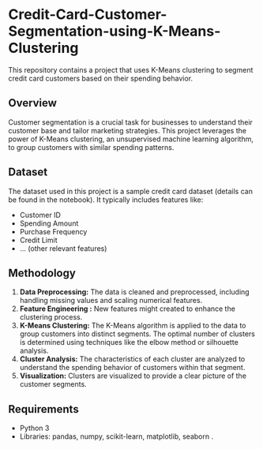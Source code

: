 # Credit-Card-Customer-Segmentation-using-K-Means-Clustering

This repository contains a project that uses K-Means clustering to segment credit card customers based on their spending behavior.

## Overview

Customer segmentation is a crucial task for businesses to understand their customer base and tailor marketing strategies. 
This project leverages the power of K-Means clustering, an unsupervised machine learning algorithm, to group customers with similar spending patterns.

## Dataset

The dataset used in this project is a sample credit card dataset (details can be found in the notebook). 
It typically includes features like:

* Customer ID
* Spending Amount
* Purchase Frequency
* Credit Limit
* ... (other relevant features)

## Methodology

1. **Data Preprocessing:**  The data is cleaned and preprocessed, including handling missing values and scaling numerical features.
2. **Feature Engineering :** New features might created to enhance the clustering process.
3. **K-Means Clustering:** The K-Means algorithm is applied to the data to group customers into distinct segments.
    The optimal number of clusters is determined using techniques like the elbow method or silhouette analysis.
4. **Cluster Analysis:**  The characteristics of each cluster are analyzed to understand the spending behavior of customers within that segment.
5. **Visualization:**  Clusters are visualized to provide a clear picture of the customer segments.

## Requirements

* Python 3
* Libraries: pandas, numpy, scikit-learn, matplotlib, seaborn .
